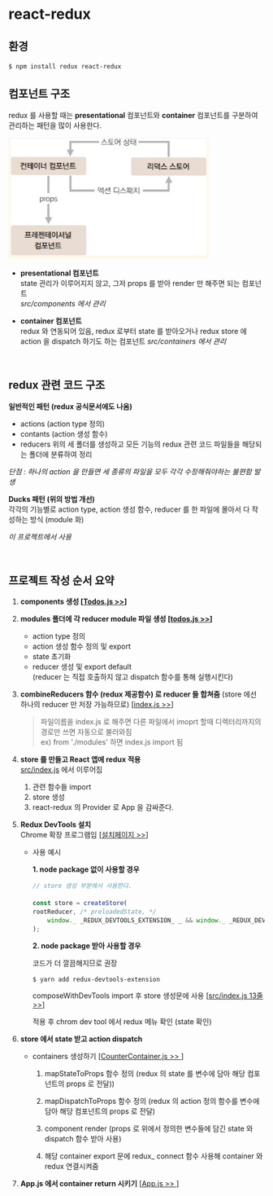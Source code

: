 # react-redux

## 환경

```bash
$ npm install redux react-redux
```

## 컴포넌트 구조

redux 를 사용할 때는 **presentational** 컴포넌트와 **container** 컴포넌트를 구분하여 관리하는 패턴을 많이 사용한다.

![redux_components](./ref/component.JPG)

- **presentational 컴포넌트**  
  state 관리가 이루어지지 않고, 그저 props 를 받아 render 만 해주면 되는 컴포넌트  
  _src/components 에서 관리_

- **container 컴포넌트**  
   redux 와 연동되어 있음, redux 로부터 state 를 받아오거나 redux store 에 action 을 dispatch 하기도 하는 컴포넌트
  _src/containers 에서 관리_

<br/>

## redux 관련 코드 구조

**일반적인 패턴 (redux 공식문서에도 나옴)**

- actions (action type 정의)
- contants (action 생성 함수)
- reducers
  위의 세 폴더를 생성하고 모든 기능의 redux 관련 코드 파일들을 해당되는 폴더에 분류하여 정리

_단점 : 하나의 action 을 만들면 세 종류의 파일을 모두 각각 수정해줘야하는 불편함 발생_

**Ducks 패턴 (위의 방법 개선)**  
각각의 기능별로 action type, action 생성 함수, reducer 를 한 파일에 몰아서 다 작성하는 방식 (module 화)

_이 프로젝트에서 사용_

<br/>

## 프로젝트 작성 순서 요약

1. **components 생성 [[Todos.js >>](./src/components/Todos.js)]**

2. **modules 폴더에 각 reducer module 파일 생성 [[todos.js >>](./src/modules/todos.js)]**

   - action type 정의
   - action 생성 함수 정의 및 export
   - state 초기화
   - reducer 생성 및 export default  
     (reducer 는 직접 호출하지 않고 dispatch 함수를 통해 실행시킨다)

3. **combineReducers 함수 (redux 제공함수) 로 reducer 들 합쳐줌** (store 에선 하나의 reducer 만 저장 가능하므로) [[index.js >>](./src/modules/index.js)]

   > 파일이름을 index.js 로 해주면 다른 파일에서 imoprt 할때 디렉터리까지의 경로만 쓰면 자동으로 불러와짐  
   > ex) from './modules' 하면 index.js import 됨

4. **store 를 만들고 React 앱에 redux 적용**  
   [src/index.js](./src/index.js) 에서 이루어짐

   1. 관련 함수들 import
   2. store 생성
   3. react-redux 의 Provider 로 App 을 감싸준다.

5. **Redux DevTools 설치**  
   Chrome 확장 프로그램임 [[설치페이지 >>](https://chrome.google.com/webstore/detail/redux-devtools/lmhkpmbekcpmknklioeibfkpmmfibljd)]

   - 사용 예시

     **1. node package 없이 사용할 경우**

     ```javascript
     // store 생성 부분에서 사용한다.

     const store = createStore(
     rootReducer, /* preloadedState, */
         window._ _REDUX_DEVTOOLS_EXTENSION_ _ && window._ _REDUX_DEVTOOLS_EXTENSION_ _()
     );
     ```

     **2. node package 받아 사용할 경우**

     코드가 더 깔끔해지므로 권장

     ```bash
     $ yarn add redux-devtools-extension
     ```

     composeWithDevTools import 후 store 생성문에 사용 [[src/index.js 13줄 >>]()]

     적용 후 chrom dev tool 에서 redux 메뉴 확인 (state 확인)

6. **store 에서 state 받고 action dispatch**

   - containers 생성하기 [[CounterContainer.js >> ](./src/containers/CounterContainer.js)]

     1. mapStateToProps 함수 정의 (redux 의 state 를 변수에 담아 해당 컴포넌트의 props 로 전달))

     2. mapDispatchToProps 함수 정의 (redux 의 action 정의 함수를 변수에 담아 해당 컴포넌트의 props 로 전달)

     3. component render (props 로 위에서 정의한 변수들에 담긴 state 와 dispatch 함수 받아 사용)

     4. 해당 container export 문에 redux\_ connect 함수 사용해 container 와 redux 연결시켜줌

7. **App.js 에서 container return 시키기** [[App.js >> ](./src/App.js)]
